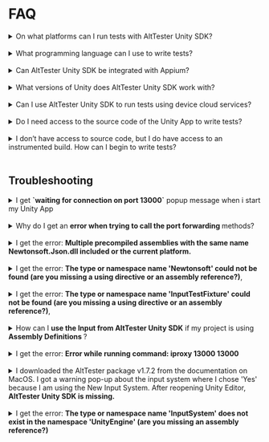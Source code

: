 # FAQ

<details>
<summary> On what platforms can I run tests with AltTester Unity SDK? </summary>
<br>
PC, Mac, Android, iOS and Unity Editor; support for WebGL and Consoles is work in progress.
</details>
<br>

<details>
<summary> What programming language can I use to write tests?</summary>
<br>
 C#, Python and Java.
</details>
<br>

<details>
<summary> Can AltTester Unity SDK be integrated with Appium?</summary>
<br>
Yes, AltTester Unity SDK can be used alongside Appium. Appium allows you to access the native objects and AltTester Unity SDK can be used to access the Unity objects.  For more info regarding how to run tests together with appium check <em><a href="alttester-with-appium.html">Running tests together with Appium</a></em>.
</details>
<br>

<details>
<summary> What versions of Unity does AltTester Unity SDK work with? </summary>
<br>
AltTester Unity SDK works with Unity 2020.3.0 or higher. If you encounter any issues we'd like to hear about them. You can <a href="contributing.html#did-you-find-a-bug">raise an issue</a> or join our community on <a href="https://discord.gg/Ag9RSuS">Discord</a> or <a href="https://groups.google.com/a/altom.com/g/alttesterforum">Google Groups</a>.
</details>
<br>

<details>
<summary>Can I use AltTester Unity SDK to run tests using device cloud services? </summary>
<br>
It works with some of the cloud services. We tried it with Bitbar Cloud and AWS Device Farm.
These give you access to a virtual machine or a Docker container that has a cloud device attached, where you upload your tests, configure your environment and run your tests. More info about this here:<em><a href=" alttester-with-cloud.html"> Running tests using device cloud services.</a></em>
</details>
<br>

<details>
<summary> Do I need access to the source code of the Unity App to write tests?</summary>
<br>
In order to run tests using AltTester Unity SDK you require an <a href="get-started.html#instrument-your-game-with-alttester-unity-sdk">instrumented build</a> of the Unity App. To create an instrumented build of the Unity App you need to <a href="get-started.html#import-alttester-package-in-unity-editor">import</a> the AltTester package in Unity Editor.
</details>
<br>

<details>
<summary> I don’t have access to source code, but I do have access to an instrumented build. How can I begin to write tests?</summary>
<br>
 We’ve published AltTester Desktop, which allows you to inspect the game objects outside the unity editor without access to the source code. More information about AltTester Desktop can be found in this <a href="https://altom.com/alttester/docs/desktop/">documentation</a>.
</details>
<br>

## Troubleshooting

<details>
<summary> I get <strong>`waiting for connection on port 13000`</strong> popup message when i start my Unity App </summary>
<br>
The popup message shows up when you start your instrumented Unity App. It tells you that the AltTester Unity SDK is ready and you can start running your tests.
</details>
<br>

<details>
<summary> Why do I get an <strong>error when trying to call the port forwarding </strong>methods? </summary>
<br>
You need to make sure the following third party tools are installed: ADB - Android  or iproxy - iOS. For more information you can check our <a href="advanced-usage.html#how-to-setup-port-forwarding">setup port forwarding guide</a>.
</details>
<br>

<details>
<summary>I get the error: <strong>Multiple precompiled assemblies with the same name Newtonsoft.Json.dll included or the current platform.</strong> </summary>
<br>
You get this error due to multiple imports of Newtonsoft.Json.dll library. You can remove the Newtonsoft.Json version from AltTester Unity SDK by deleting the <em>Newtonsonft</em> folder <em>Assets/AltTester/3rdParty/Newtonsonft</em>.
</details>
<br>

<details>
<summary> I get the error: <strong>The type or namespace name 'Newtonsoft' could not be found (are you missing a using directive or an assembly reference?)</strong>,  </summary>
<br>
You get this error because you don't have a reference to Newtonsoft.Json package.
<br>
Add `"com.unity.nuget.newtonsoft-json": "3.0.1"` to your project `manifest.json`, inside `dependencies`.

```
{
    "dependencies": {
        "com.unity.nuget.newtonsoft-json": "3.0.1"
    }
}
```

</details>
<br>

<details>
<summary> I get the error: <strong>The type or namespace name 'InputTestFixture' could not be found (are you missing a using directive or an assembly reference?)</strong>, </summary>
<br>
You get this error because you don't have `com.unity.inputsystem` added as a testables dependency.
<br>
Add `"com.unity.inputsystem"` to your `manifest.json`, inside `testables.`

```
{
    "testables": [
        "com.unity.inputsystem"
  ]
}
```

</details>
<br>

<details>
<summary>How can I <strong>use the Input from AltTester Unity SDK</strong> if my project is using <strong>Assembly Definitions </strong>?</summary>
<br>
To use the Input from AltTester Unity SDK you have to:

1. Create .asmdef files in these directories (3rdParty, AltDriver, AltServer)

2. Reference other assemblies in AltServer assembly

3. Reference AltServer assembly in Project-Main-Assembly
 </details>
 <br>

<details>
<summary>I get the error: <strong>Error while running command: iproxy 13000 13000 </strong></summary>
<br>

If the inner exception is:
<br>

<em>System.ComponentModel.Win32Exception : ApplicationName='iproxy', CommandLine='13000 13000', CurrentDirectory='', Native error= Cannot find the specified file</em>
<br>

Pass the full path of iproxy to <em>AltPortForwarding.ForwardIos</em>

</details>
<br>

<details>
<summary> I downloaded the AltTester package v1.7.2 from the documentation on MacOS. I got a warning pop-up about the input system where I chose 'Yes' because I am using the New Input System. After reopening Unity Editor, <strong>AltTester Unity SDK is missing.</strong></summary>
<br>


After reopening Unity Editor, add again the AltTester package in your project.
<br>

</details>
<br>

<details>
<summary>I get the error: <strong>The type or namespace name 'InputSystem' does not exist in the namespace 'UnityEngine' (are you missing an assembly reference?)</strong></summary>
<br>

You get this error because you don't have the Input System (New) package. If you only want to use the Input Manager (Old) in your project, follow this steps:
<br>
- <strong>delete</strong>: 
    - `Assets\AltTester\AltServer\NewInputSystem.cs`
    - `Assets\AltTester\AltServer\AltKeyMapping.cs`
- <strong>comment</strong> in `Assets\AltTester\AltServer\AltPrefabDrag.cs` the entire `#else` statement

    ```
    #if ENABLE_LEGACY_INPUT_MANAGER
                eventData.pointerDrag.transform.position = Input.mousePosition;
    // #else
            // eventData.pointerDrag.gameObject.transform.position = UnityEngine.InputSystem.Mouse.current.position.ReadValue();
    #endif
    ```
- <strong>comment</strong> in `Assets\AltTester\AltServer\Input.cs`:
    - all imports for using `UnityEngine.InputSystem.UI`
        ```   
        #if ALTTESTER && ENABLE_LEGACY_INPUT_MANAGER

        using System;
        using System.Collections;
        using System.Collections.Generic;
        using System.Linq;
        using Altom.AltDriver;
        using Altom.AltTester;
        using Altom.AltTester.InputModule;
        using UnityEngine;
        using UnityEngine.EventSystems;
        // using UnityEngine.InputSystem.UI;
        using UnityEngine.Scripting;
        ```  
    - all `if` lines that contain `InputSystemUIInputModule` and the curly brackets inside these `if` statements making sure to leave the code inside the brackets uncommented
        ```
        // if (EventSystem.current.currentInputModule != null && EventSystem.current.currentInputModule.GetType().Name != typeof(InputSystemUIInputModule).Name)
                // {
                    if (eventSystemTarget != previousEventSystemTarget)
                    {
                        if (previousEventSystemTarget != null) UnityEngine.EventSystems.ExecuteEvents.ExecuteHierarchy(previousEventSystemTarget, pointerEventData, UnityEngine.EventSystems.ExecuteEvents.pointerExitHandler);
                        if (eventSystemTarget != null && previousMousePosition != mousePosition) UnityEngine.EventSystems.ExecuteEvents.ExecuteHierarchy(eventSystemTarget, pointerEventData, UnityEngine.EventSystems.ExecuteEvents.pointerEnterHandler);
                        previousEventSystemTarget = eventSystemTarget;
                    }
                // }
        ```
     
- <strong>comment</strong> in `Assets\AltTester\AltServer\AltMockUpPointerInputModule.cs` the same as the above

</details>
<br>